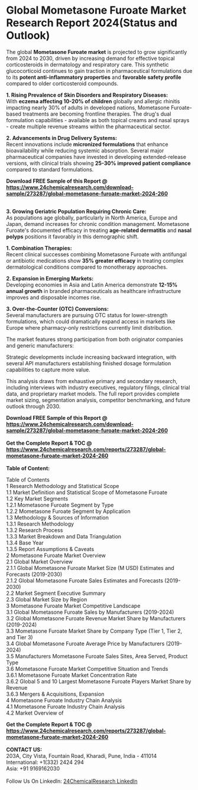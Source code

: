 <h1>Global Mometasone Furoate Market Research Report 2024(Status and Outlook)</h1><p>The global <strong>Mometasone Furoate market</strong> is projected to grow significantly from 2024 to 2030, driven by increasing demand for effective topical corticosteroids in dermatology and respiratory care. This synthetic glucocorticoid continues to gain traction in pharmaceutical formulations due to its <strong>potent anti-inflammatory properties</strong> and <strong>favorable safety profile</strong> compared to older corticosteroid compounds.</p><p><strong>1. Rising Prevalence of Skin Disorders and Respiratory Diseases:</strong><br>
With <strong>eczema affecting 10-20% of children</strong> globally and allergic rhinitis impacting nearly 30% of adults in developed nations, Mometasone Furoate-based treatments are becoming frontline therapies. The drug's dual formulation capabilities - available as both topical creams and nasal sprays - create multiple revenue streams within the pharmaceutical sector.</p><p><strong>2. Advancements in Drug Delivery Systems:</strong><br>
Recent innovations include <strong>micronized formulations</strong> that enhance bioavailability while reducing systemic absorption. Several major pharmaceutical companies have invested in developing extended-release versions, with clinical trials showing <strong>25-30% improved patient compliance</strong> compared to standard formulations.</p><div><b>Download FREE Sample of this Report @ 
            <a href="https://www.24chemicalresearch.com/download-sample/273287/global-mometasone-furoate-market-2024-260">
            https://www.24chemicalresearch.com/download-sample/273287/global-mometasone-furoate-market-2024-260</a></b></div><br><p><strong>3. Growing Geriatric Population Requiring Chronic Care:</strong><br>
As populations age globally, particularly in North America, Europe and Japan, demand increases for chronic condition management. Mometasone Furoate's documented efficacy in treating <strong>age-related dermatitis</strong> and <strong>nasal polyps</strong> positions it favorably in this demographic shift.</p><p><strong>1. Combination Therapies:</strong><br>
Recent clinical successes combining Mometasone Furoate with antifungal or antibiotic medications show <strong>35% greater efficacy</strong> in treating complex dermatological conditions compared to monotherapy approaches.</p><p><strong>2. Expansion in Emerging Markets:</strong><br>
Developing economies in Asia and Latin America demonstrate <strong>12-15% annual growth</strong> in branded pharmaceuticals as healthcare infrastructure improves and disposable incomes rise.</p><p><strong>3. Over-the-Counter (OTC) Conversions:</strong><br>
Several manufacturers are pursuing OTC status for lower-strength formulations, which could dramatically expand access in markets like Europe where pharmacy-only restrictions currently limit distribution.</p><p>The market features strong participation from both originator companies and generic manufacturers:</p><p>Strategic developments include increasing backward integration, with several API manufacturers establishing finished dosage formulation capabilities to capture more value.</p><p>This analysis draws from exhaustive primary and secondary research, including interviews with industry executives, regulatory filings, clinical trial data, and proprietary market models. The full report provides complete market sizing, segmentation analysis, competitor benchmarking, and future outlook through 2030.</p><div><b>Download FREE Sample of this Report @ 
            <a href="https://www.24chemicalresearch.com/download-sample/273287/global-mometasone-furoate-market-2024-260">
            https://www.24chemicalresearch.com/download-sample/273287/global-mometasone-furoate-market-2024-260</a></b></div><br><div><b>Get the Complete Report & TOC @ 
            <a href="https://www.24chemicalresearch.com/reports/273287/global-mometasone-furoate-market-2024-260">
            https://www.24chemicalresearch.com/reports/273287/global-mometasone-furoate-market-2024-260</a></b></div><br>
            <b>Table of Content:</b><p>Table of Contents<br />
1 Research Methodology and Statistical Scope<br />
1.1 Market Definition and Statistical Scope of Mometasone Furoate<br />
1.2 Key Market Segments<br />
1.2.1 Mometasone Furoate Segment by Type<br />
1.2.2 Mometasone Furoate Segment by Application<br />
1.3 Methodology & Sources of Information<br />
1.3.1 Research Methodology<br />
1.3.2 Research Process<br />
1.3.3 Market Breakdown and Data Triangulation<br />
1.3.4 Base Year<br />
1.3.5 Report Assumptions & Caveats<br />
2 Mometasone Furoate Market Overview<br />
2.1 Global Market Overview<br />
2.1.1 Global Mometasone Furoate Market Size (M USD) Estimates and Forecasts (2019-2030)<br />
2.1.2 Global Mometasone Furoate Sales Estimates and Forecasts (2019-2030)<br />
2.2 Market Segment Executive Summary<br />
2.3 Global Market Size by Region<br />
3 Mometasone Furoate Market Competitive Landscape<br />
3.1 Global Mometasone Furoate Sales by Manufacturers (2019-2024)<br />
3.2 Global Mometasone Furoate Revenue Market Share by Manufacturers (2019-2024)<br />
3.3 Mometasone Furoate Market Share by Company Type (Tier 1, Tier 2, and Tier 3)<br />
3.4 Global Mometasone Furoate Average Price by Manufacturers (2019-2024)<br />
3.5 Manufacturers Mometasone Furoate Sales Sites, Area Served, Product Type<br />
3.6 Mometasone Furoate Market Competitive Situation and Trends<br />
3.6.1 Mometasone Furoate Market Concentration Rate<br />
3.6.2 Global 5 and 10 Largest Mometasone Furoate Players Market Share by Revenue<br />
3.6.3 Mergers & Acquisitions, Expansion<br />
4 Mometasone Furoate Industry Chain Analysis<br />
4.1 Mometasone Furoate Industry Chain Analysis<br />
4.2 Market Overview of</p><div><b>Get the Complete Report & TOC @ 
            <a href="https://www.24chemicalresearch.com/reports/273287/global-mometasone-furoate-market-2024-260">
            https://www.24chemicalresearch.com/reports/273287/global-mometasone-furoate-market-2024-260</a></b></div><br><b>CONTACT US:</b><br>
            203A, City Vista, Fountain Road, Kharadi, Pune, India - 411014<br>
            International: +1(332) 2424 294<br>
            Asia: +91 9169162030 <br><br>
            Follow Us On LinkedIn: <a href="https://www.linkedin.com/company/24chemicalresearch/">24ChemicalResearch LinkedIn</a>